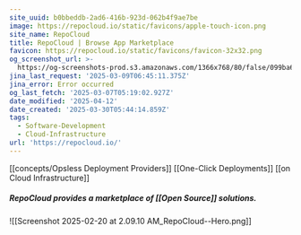 ```yaml
---
site_uuid: b0bbeddb-2ad6-416b-923d-062b4f9ae7be
image: https://repocloud.io/static/favicons/apple-touch-icon.png
site_name: RepoCloud
title: RepoCloud | Browse App Marketplace
favicon: https://repocloud.io/static/favicons/favicon-32x32.png
og_screenshot_url: >-
  https://og-screenshots-prod.s3.amazonaws.com/1366x768/80/false/099ba6e0edb7b63c6db26dfc47f385c7dd1281f7d6d6a1542869c8c55dd9b7dc.jpeg
jina_last_request: '2025-03-09T06:45:11.375Z'
jina_error: Error occurred
og_last_fetch: '2025-03-07T05:19:02.927Z'
date_modified: '2025-04-12'
date_created: '2025-03-30T05:44:14.859Z'
tags:
  - Software-Development
  - Cloud-Infrastructure
url: 'https://repocloud.io/'
---
```



























































[[concepts/Opsless Deployment Providers]]
[[One-Click Deployments]]
[[on Cloud Infrastructure]]

##### RepoCloud provides a marketplace of [[Open Source]] solutions.
![[Screenshot 2025-02-20 at 2.09.10 AM_RepoCloud--Hero.png]]
